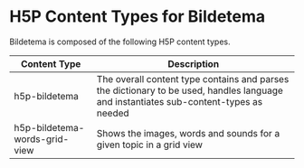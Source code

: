 # H5P Content Types for Bildetema

Bildetema is composed of the following H5P content types.

| Content Type                  | Description                                                                                                                           |
| ----------------------------- | ------------------------------------------------------------------------------------------------------------------------------------- |
| h5p-bildetema                 | The overall content type contains and parses the dictionary to be used, handles language and instantiates sub-content-types as needed |
| h5p-bildetema-words-grid-view | Shows the images, words and sounds for a given topic in a grid view                                                                   |
